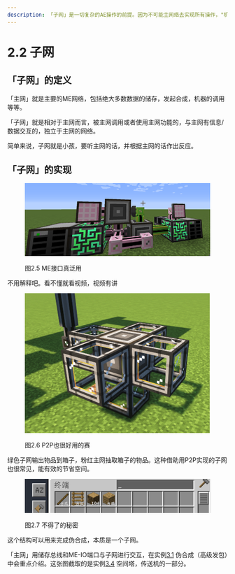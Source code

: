 ```yaml
---
description: 「子网」是一切复杂的AE操作的前提。因为不可能主网络去实现所有操作，"机器IO、增加频道、打包合成"等等操作用主网实现过于繁琐，有些也很难实现。合理运用子网可以减少很多工程量。要理解子网的本质功能就是一段程序 或者说是函数。主网对子网有相应的信号、数据输入，子网有相应的输出。
---
```


# 2.2 子网

## 「子网」的定义

「主网」就是主要的ME网络，包括绝大多数数据的储存，发起合成，机器的调用等等。

「子网」就是相对于主网而言，被主网调用或者使用主网功能的，与主网有信息/数据交互的，独立于主网的网络。

简单来说，子网就是小孩，要听主网的话，并根据主网的话作出反应。

## 「子网」的实现

<figure><img src="../.gitbook/assets/image (4) (1).png" alt=""><figcaption><p>图2.5 ME接口真泛用</p></figcaption></figure>

不用解释吧。看不懂就看视频，视频有讲

<figure><img src="../.gitbook/assets/image (2).png" alt=""><figcaption><p>图2.6 P2P也很好用的赛</p></figcaption></figure>

绿色子网输出物品到箱子，粉红主网抽取箱子的物品。这种借助用P2P实现的子网也很常见，能有效的节省空间。

<figure><img src="../.gitbook/assets/image (1).png" alt=""><figcaption><p>图2.7 不得了的秘密</p></figcaption></figure>

这个结构可以用来完成伪合成，本质是一个子网。

「主网」用储存总线和ME-IO端口与子网进行交互，在实例[3.1](../3-shi-li/3.1-wei-he-cheng-gao-ji-fa-bao.md) 伪合成（高级发包）中会重点介绍。这张图截取的是实例[3.4](../3-shi-li/3.4-chuan-song-ji.md) 空间塔，传送机的一部分。
